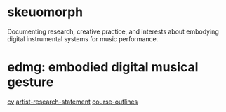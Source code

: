 # skeuomorph
Documenting research, creative practice, and interests about embodying digital instrumental systems for music performance. 
# edmg: embodied digital musical gesture 
[cv](docs/IanJarvis_2024-r.pdf) [artist-research-statement](docs/a-rstatement.md) [course-outlines](docs/course-outlines.md)



